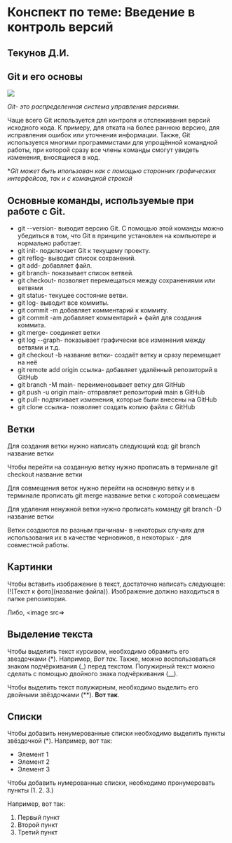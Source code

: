 # Конспект по теме: Введение в контроль версий

## **Текунов Д.И.**

## **Git и его основы**


<image src=  https://fuzeservers.ru/wp-content/uploads/3/0/c/30c29ce4cc08523ecc6e1f205bc207d0.jpeg>



*Git- это распределенная система управления версиями.*

Чаще всего Git используется для контроля и отслеживания версий исходного кода. К примеру, для отката на более раннюю версию, для исправления ошибок или уточнения информации. Также, Git используется многими программистами для упрощённой командной работы, при которой сразу все члены команды смогут увидеть изменения, вносящиеся в код.

**Git может быть ипользован как с помощью сторонних графических интерфейсов, так и с командной строкой*

## **Основные команды, используемые при работе с Git.**

* git --version- выводит версию Git. С помощью этой команды можно убедиться в том, что Git  в принципе установлен на компьютере и нормально работает.
* git init- подключает Git к текущему проекту.
* git reflog- выводит список сохранений.
* git add- добавляет файл.
* git branch- показывает список ветвей.
* git checkout- позволяет перемещаться между сохранениями или ветвями
* git status- текущее состояние ветви.
* git log- выводит все коммиты.
* git commit -m добавляет комментарий к коммиту.
* git commit -am добавляет комментарий + файл для создания коммита.
* git merge- соединяет ветки
* git log --graph- показывает графически все изменения между ветвями и т.д.
* git checkout -b название ветки- создаёт ветку и сразу перемещает на неё
* git remote add origin ссылка- добавляет удалённый репозиторий в GitHub
* git branch -M main- переименовывает ветку для GitHub
* git push -u origin main- отправляет репозиторий main в GitHub
* git pull- подтягивает изменения, которые были внесены на GitHub
* git clone ссылка- позволяет создать копию файла с GitHub

## **Ветки** 

Для создания ветки нужно написать следующий код: git branch название ветки

Чтобы перейти на созданную ветку нужно прописать в терминале git checkout название ветки

Для совмещения веток нужно перейти на основную ветку и в терминале прописать git merge название ветки с которой совмещаем

Для удаления ненужной ветки нужно прописать команду git branch -D название ветки

Ветки создаются по разным причинам- в некоторых случаях для использования их в качестве черновиков, в некоторых - для совместной работы.

## **Картинки**

Чтобы вставить изображение в текст, достаточно написать следующее: (![Текст к фото](название файла)). Изображение должно находиться в папке репозитория.

Либо, <image src=>

## **Выделение текста**

Чтобы выделить текст курсивом, необходимо обрамить его звездочками (*). Например, *Вот так*. Также, можно воспользоваться знаком подчёркивания (_) перед текстом. Полужирный текст можно сделать с помощью двойного знака подчёркивания (__).

Чтобы выделить текст полужирным, необходимо выделить его двойными звёздочками (**). **Вот так**.

## **Списки**

Чтобы добавить ненумерованные списки необходимо выделить пункты звёздочкой (*).
Например, вот так:
* Элемент 1
* Элемент 2
* Элемент 3

Чтобы добавить нумерованные списки, необходимо пронумеровать пункты (1. 2. 3.)

Например, вот так:

1. Первый пункт
2. Второй пункт
3. Третий пункт
  